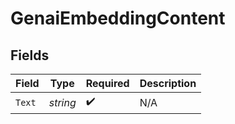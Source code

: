 # GenaiEmbeddingContent


## Fields

| Field              | Type               | Required           | Description        |
| ------------------ | ------------------ | ------------------ | ------------------ |
| `Text`             | *string*           | :heavy_check_mark: | N/A                |